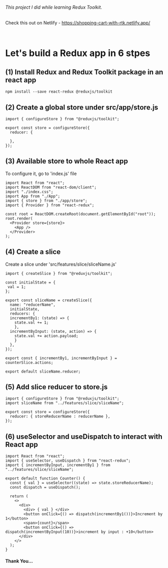 ###### This project I did while learning Redux Toolkit.
Check this out on Netlify - https://shopping-cart-with-rtk.netlify.app/

</br>

# Let's build a Redux app in 6 stpes

## (1) Install Redux and Redux Toolkit package in an react app
```
npm install --save react-redux @reduxjs/toolkit
```

## (2) Create a global store under src/app/store.js
```
import { configureStore } from "@reduxjs/toolkit";

export const store = configureStore({
  reducer: {
  
  },
});
```

## (3) Available store to whole React app
To configure it, go to 'index.js' file
```
import React from "react";
import ReactDOM from "react-dom/client";
import "./index.css";
import App from "./App";
import { store } from "./app/store";
import { Provider } from "react-redux";

const root = ReactDOM.createRoot(document.getElementById("root"));
root.render(
  <Provider store={store}>
    <App />
  </Provider>
);
```

## (4) Create a slice
Create a slice under 'src/features/slice/sliceName.js'

```
import { createSlice } from "@reduxjs/toolkit";

const initialState = {
 val = 1;
}; 

export const sliceName = createSlice({
  name: "reducerName",
  initialState,
  reducers: {
  incrementBy1: (state) => {
    state.val += 1;
    },
  incrementByInput: (state, action) => {
    state.val += action.payload;
    }
  },
});

export const { incrementBy1, incrementByInput } = counterSlice.actions;

export default sliceName.reducer;
```

## (5) Add slice reducer to store.js

```
import { configureStore } from "@reduxjs/toolkit";
import sliceName from "../features/slice/sliceName";

export const store = configureStore({
  reducer: { storeReducerName : reducerName },
});
```

## (6) useSelector and useDispatch to interact with React app

```
import React from "react";
import { useSelector, useDispatch } from "react-redux";
import { incrementByInput, incrementBy1 } from "../features/slice/sliceName";

export default function Counter() {
  const { val } = useSelector((state) => state.storeReducerName);
  const dispatch = useDispatch();

  return (
    <>
      <div>
        <div> { val } </div>
        <button onClick={() => dispatch(incrementBy1())}>Increment by 1</button>
        <span>{count}</span>
        <button onClick={() => dispatch(incrementByInput(10))}>increment by input : +10</button>
      </div>
    </>
  );
}
```

#### Thank You...
